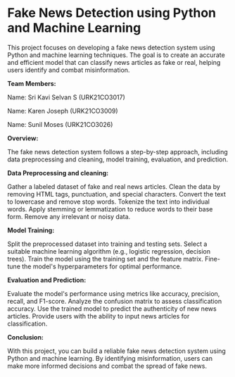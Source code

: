 # Fake News Detection using Python and Machine Learning

This project focuses on developing a fake news detection system using Python and machine learning techniques. The goal is to create an accurate and efficient model that can classify news articles as fake or real, helping users identify and combat misinformation.

**Team Members:**

Name: Sri Kavi Selvan S (URK21CO3017)

Name: Karen Joseph (URK21CO3009)

Name: Sunil Moses (URK21CO3026)

**Overview:**

The fake news detection system follows a step-by-step approach, including data preprocessing and cleaning, model training, evaluation, and prediction.

**Data Preprocessing and cleaning:**

Gather a labeled dataset of fake and real news articles.
Clean the data by removing HTML tags, punctuation, and special characters.
Convert the text to lowercase and remove stop words.
Tokenize the text into individual words.
Apply stemming or lemmatization to reduce words to their base form.
Remove any irrelevant or noisy data.

**Model Training:**

Split the preprocessed dataset into training and testing sets.
Select a suitable machine learning algorithm (e.g., logistic regression, decision trees).
Train the model using the training set and the feature matrix.
Fine-tune the model's hyperparameters for optimal performance.

**Evaluation and Prediction:**

Evaluate the model's performance using metrics like accuracy, precision, recall, and F1-score.
Analyze the confusion matrix to assess classification accuracy.
Use the trained model to predict the authenticity of new news articles.
Provide users with the ability to input news articles for classification.

**Conclusion:**

With this project, you can build a reliable fake news detection system using Python and machine learning. By identifying misinformation, users can make more informed decisions and combat the spread of fake news.
